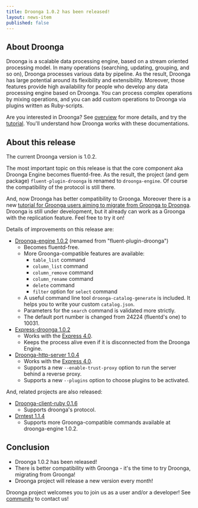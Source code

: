 ```yaml
---
title: Droonga 1.0.2 has been released!
layout: news-item
published: false
---
```


## About Droonga

Droonga is a scalable data processing engine, based on a stream oriented processing model. In many operations (searching, updating, grouping, and so on), Droonga processes various data by pipeline. As the result, Droonga has large potential around its flexibility and extensibility. Moreover, those features provide high availability for people who develop any data processing engine based on Droonga. You can process complex operations by mixing operations, and you can add custom operations to Droonga via plugins written as Ruby-scripts.

Are you interested in Droonga? See [overview](/overview/) for more details, and try the [tutorial](/tutorial/). You'll understand how Droonga works with these documentations.

## About this release

The current Droonga version is 1.0.2.

The most important topic on this release is that the core component aka Droonga Engine becomes fluentd-free.
As the result, the project (and gem package) `fluent-plugin-droonga` is renamed to `droonga-engine`.
Of course the compatibility of the protocol is still there.

And, now Droonga has better compatibility to Groonga.
Moreover there is a new [tutorial for Groonga users aiming to migrate from Groonga to Droonga][groonga-tutorial].
Droonga is still under development, but it already can work as a Groonga with the replication feature.
Feel free to try it on!

Details of improvements on this release are:

 * [Droonga-engine 1.0.2][droonga-engine] (renamed from "fluent-plugin-droonga")
   * Becomes fluentd-free.
   * More Groonga-compatible features are available:
     * `table_list` command
     * `column_list` command
     * `column_remove` command
     * `column_rename` command
     * `delete` command
     * `filter` option for `select` command
   * A useful command line tool `droonga-catalog-generate` is included.
     It helps you to write your custom `catalog.json`.
   * Parameters for the `search` command is validated more strictly.
   * The default port number is changed from 24224 (fluentd's one) to 10031.
 * [Express-droonga 1.0.2][express-droonga]
   * Works with the [Express 4.0](http://expressjs.com/).
   * Keeps the process alive even if it is disconnected from the Droonga Engine.
 * [Droonga-http-server 1.0.4][droonga-http-server]
   * Works with the [Express 4.0](http://expressjs.com/).
   * Supports a new `--enable-trust-proxy` option to run the server behind a reverse proxy.
   * Supports a new `--plugins` option to choose plugins to be activated.

And, related projects are also released:

 * [Droonga-client-ruby 0.1.6][droonga-client-ruby]
   * Supports droonga's protocol.
 * [Drntest 1.1.4][drntest]
   * Supports more Groonga-compatible commands available at droonga-engine 1.0.2.

## Conclusion

 * Droonga 1.0.2 has been released!
 * There is better compatibility with Groonga - it's the time to try Droonga, migrating from Groonga!
 * Droonga project will release a new version every month!

Droonga project welcomes you to join us as a user and/or a developer! See [community][] to contact us!

  [community]: /community/
  [groonga-tutorial]: /tutorial/groonga/
  [droonga-engine]: https://github.com/droonga/droonga-engine
  [express-droonga]: https://github.com/droonga/express-droonga
  [droonga-http-server]: https://github.com/droonga/droonga-http-server
  [droonga-client-ruby]: https://github.com/droonga/droonga-client-ruby
  [drntest]: https://github.com/droonga/drntest
